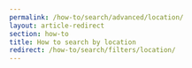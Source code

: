```yaml
---
permalink: /how-to/search/advanced/location/
layout: article-redirect
section: how-to
title: How to search by location
redirect: /how-to/search/filters/location/
---
```


